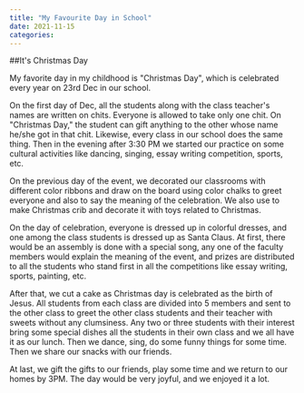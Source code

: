 ```yaml
---
title: "My Favourite Day in School"
date: 2021-11-15
categories:
---
```

##It's Christmas Day

My favorite day in my childhood is "Christmas Day", which is celebrated every year on 23rd Dec in our school. 

On the first day of Dec, all the students along with the class teacher's names are written on chits. Everyone is allowed to take only one chit. On "Christmas Day," the student can gift anything to the other whose name he/she got in that chit. Likewise, every class in our school does the same thing. Then in the evening after 3:30 PM we started our practice on some cultural activities like dancing, singing, essay writing competition, sports, etc.

On the previous day of the event, we decorated our classrooms with different color ribbons and draw on the board using color chalks to greet everyone and also to say the meaning of the celebration. We also use to make Christmas crib and decorate it with toys related to Christmas. 

On the day of celebration, everyone is dressed up in colorful dresses, and one among the class students is dressed up as Santa Claus. At first, there would be an assembly is done with a special song, any one of the faculty members would explain the meaning of the event, and prizes are distributed to all the students who stand first in all the competitions like essay writing, sports, painting, etc.

After that, we cut a cake as Christmas day is celebrated as the birth of Jesus. All students from each class are divided into 5 members and sent to the other class to greet the other class students and their teacher with sweets without any clumsiness.  Any two or three students with their interest bring some special dishes all the students in their own class and we all have it as our lunch. Then we dance, sing, do some funny things for some time. Then we share our snacks with our friends. 
 
At last, we gift the gifts to our friends, play some time and we return to our homes by 3PM. The day would be very joyful, and we enjoyed it a lot.